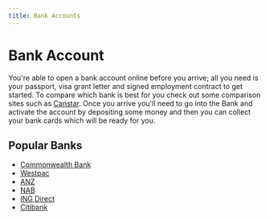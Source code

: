 ```yaml
---
title: Bank Accounts
---
```


# Bank Account

You're able to open a bank account online before you arrive; all you need is your passport, visa grant letter and
signed employment contract to get started. To compare which bank is best for you check out some comparison sites such
as [Canstar](https://www.canstar.com.au/transaction-accounts/). Once you arrive you'll need to go into the Bank and activate the account by depositing some money and then
you can collect your bank cards which will be ready for you.

## Popular Banks

- [Commonwealth Bank](https://www.commbank.com.au/)
- [Westpac](https://www.westpac.com.au/)
- [ANZ](https://www.anz.com.au/)
- [NAB](https://www.nab.com.au/)
- [ING Direct](https://www.ingdirect.com.au/)
- [Citibank](https://www.citibank.com.au/)
